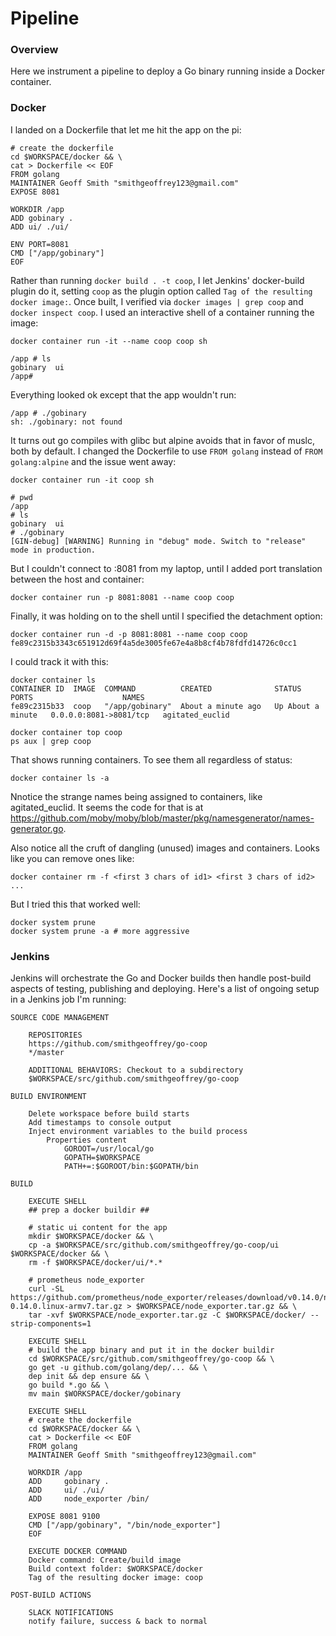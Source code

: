 # Pipeline

### Overview

Here we instrument a pipeline to deploy a Go binary running inside a Docker container.

### Docker

I landed on a Dockerfile that let me hit the app on the pi:

    # create the dockerfile
    cd $WORKSPACE/docker && \
    cat > Dockerfile << EOF
    FROM golang
    MAINTAINER Geoff Smith "smithgeoffrey123@gmail.com"
    EXPOSE 8081
    
    WORKDIR /app
    ADD gobinary .
    ADD ui/ ./ui/
    
    ENV PORT=8081
    CMD ["/app/gobinary"]
    EOF

Rather than running `docker build . -t coop`, I let Jenkins' docker-build plugin do it, setting `coop` as the plugin option called `Tag of the resulting docker image:`. Once built, I verified via `docker images | grep coop` and `docker inspect coop`.  I used an interactive shell of a container running the image:
 
    docker container run -it --name coop coop sh

    /app # ls
    gobinary  ui
    /app#

Everything looked ok except that the app wouldn't run:

    /app # ./gobinary 
    sh: ./gobinary: not found

It turns out go compiles with glibc but alpine avoids that in favor of muslc, both by default.  I changed the Dockerfile to use `FROM golang` instead of `FROM golang:alpine` and the issue went away:

    docker container run -it coop sh

    # pwd
    /app
    # ls
    gobinary  ui
    # ./gobinary
    [GIN-debug] [WARNING] Running in "debug" mode. Switch to "release" mode in production.
  
But I couldn't connect to <pi ip>:8081 from my laptop, until I added port translation between the host and container:
 
    docker container run -p 8081:8081 --name coop coop

Finally, it was holding on to the shell until I specified the detachment option:

    docker container run -d -p 8081:8081 --name coop coop
    fe89c2315b3343c651912d69f4a5de3005fe67e4a8b8cf4b78fdfd14726c0cc1

I could track it with this:

    docker container ls 
    CONTAINER ID  IMAGE  COMMAND          CREATED              STATUS              PORTS                    NAMES
    fe89c2315b33  coop   "/app/gobinary"  About a minute ago   Up About a minute   0.0.0.0:8081->8081/tcp   agitated_euclid
    
    docker container top coop
    ps aux | grep coop

That shows running containers.  To see them all regardless of status:

    docker container ls -a

Nnotice the strange names being assigned to containers, like agitated_euclid.  It seems the code for that is at https://github.com/moby/moby/blob/master/pkg/namesgenerator/names-generator.go.

Also notice all the cruft of dangling (unused) images and containers.  Looks like you can remove ones like:

    docker container rm -f <first 3 chars of id1> <first 3 chars of id2> ...

But I tried this that worked well:

    docker system prune
    docker system prune -a # more aggressive

### Jenkins

Jenkins will orchestrate the Go and Docker builds then handle post-build aspects of testing, publishing and deploying.  Here's a list of ongoing setup in a Jenkins job I'm running:

    SOURCE CODE MANAGEMENT
        
        REPOSITORIES
        https://github.com/smithgeoffrey/go-coop
        */master
        
        ADDITIONAL BEHAVIORS: Checkout to a subdirectory
        $WORKSPACE/src/github.com/smithgeoffrey/go-coop
        
    BUILD ENVIRONMENT
    
        Delete workspace before build starts
        Add timestamps to console output
        Inject environment variables to the build process
            Properties content
                GOROOT=/usr/local/go
                GOPATH=$WORKSPACE
                PATH+=:$GOROOT/bin:$GOPATH/bin
    
    BUILD
        
        EXECUTE SHELL
        ## prep a docker buildir ##
        
        # static ui content for the app
        mkdir $WORKSPACE/docker && \
        cp -a $WORKSPACE/src/github.com/smithgeoffrey/go-coop/ui $WORKSPACE/docker && \
        rm -f $WORKSPACE/docker/ui/*.*
        
        # prometheus node_exporter
        curl -SL https://github.com/prometheus/node_exporter/releases/download/v0.14.0/node_exporter-0.14.0.linux-armv7.tar.gz > $WORKSPACE/node_exporter.tar.gz && \
        tar -xvf $WORKSPACE/node_exporter.tar.gz -C $WORKSPACE/docker/ --strip-components=1

        EXECUTE SHELL
        # build the app binary and put it in the docker buildir
        cd $WORKSPACE/src/github.com/smithgeoffrey/go-coop && \
        go get -u github.com/golang/dep/... && \
        dep init && dep ensure && \
        go build *.go && \
        mv main $WORKSPACE/docker/gobinary
    
        EXECUTE SHELL
        # create the dockerfile
        cd $WORKSPACE/docker && \
        cat > Dockerfile << EOF
        FROM golang
        MAINTAINER Geoff Smith "smithgeoffrey123@gmail.com"
        
        WORKDIR /app
        ADD     gobinary .
        ADD     ui/ ./ui/
        ADD     node_exporter /bin/
        
        EXPOSE 8081 9100
        CMD ["/app/gobinary", "/bin/node_exporter"]
        EOF
    
        EXECUTE DOCKER COMMAND
        Docker command: Create/build image
        Build context folder: $WORKSPACE/docker
        Tag of the resulting docker image: coop
            
    POST-BUILD ACTIONS
        
        SLACK NOTIFICATIONS
        notify failure, success & back to normal
